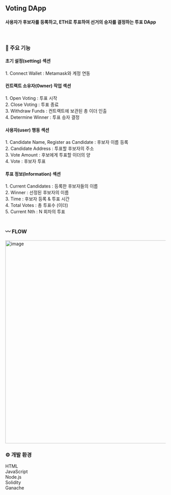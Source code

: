 <h2> Voting DApp </h2>
<h4>사용자가 후보자를 등록하고, ETH로 투표하여 선거의 승자를 결정하는 투표 DApp</h4><br>


<h3> 📌 주요 기능 </h3> 
<h4>초기 설정(setting) 섹션</h4>
1. Connect Wallet : Metamask와 계정 연동 <br>

<h4>컨트랙트 소유자(0wner) 작업 섹션</h4>
1. ﻿﻿﻿Open Voting : 투표 시작 <br>
2. ﻿﻿﻿Close Voting : 투표 종료 <br>   
3. ﻿﻿﻿Withdraw Funds : 컨트랙트에 보관된 총 이더 인출 <br>
4. ﻿﻿﻿Determine Winner : 투표 승자 결정 <br>

<h4>사용자(user) 행동 섹션</h4>
1. ﻿﻿﻿Candidate Name, Register as Candidate : 후보자 이름 등록 <br>
2. ﻿﻿﻿Candidate Address : 투표할 후보자의 주소 <br>
3. ﻿﻿﻿Vote Amount : 후보에게 투표할 이더의 양 <br>
4. ﻿﻿﻿Vote : 후보자 투표 <br>

<h4>투표 정보(Information) 섹션</h4>
1. ﻿﻿﻿Current Candidates : 등록한 후보자들의 이름 <br>
2. ﻿﻿﻿Winner : 선정된 후보자의 이름 <br>
3. ﻿﻿﻿Time : 후보자 등록 & 투표 시간 <br>
4. ﻿﻿﻿Total Votes : 총 투표수 (이더) <br>
5. ﻿﻿﻿Current Nth : N 회차의 투표 <br><br>

<h3> 〰 FLOW </h3>
<img width="637" alt="image" src="https://github.com/yoon-mina/Voting-DApp/assets/143046108/3000a504-e47c-42c3-82e2-58e531d8c7af"><br>

<h3> ⚙ 개발 환경 </h3>
HTML <br>
JavaScript <br>
Node.js <br>
Solidity <br>
Ganache <br>
